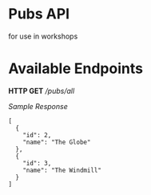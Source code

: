 # Pubs API
for use in workshops

# Available Endpoints
**HTTP GET** *_/pubs/all_*

*Sample Response*
```
[
  {
    "id": 2,
    "name": "The Globe"
  },
  {
    "id": 3,
    "name": "The Windmill"
  }
]
```

